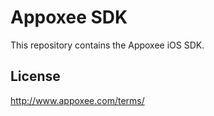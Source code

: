 Appoxee SDK
===========
This repository contains the Appoxee iOS SDK.

License
-------
http://www.appoxee.com/terms/

